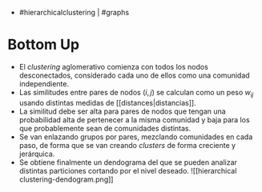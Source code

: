 - #hierarchicalclustering | #graphs

# Bottom Up
- El *clustering* aglomerativo comienza con todos los nodos desconectados, considerado cada uno de ellos como una comunidad independiente.
- Las similitudes entre pares de nodos $(i,j)$ se calculan como un peso $w_{ij}$ usando distintas medidas de [[distances|distancias]].
- La similitud debe ser alta para pares de nodos que tengan una probabilidad alta de pertenecer a la misma comunidad y baja para los que probablemente sean de comunidades distintas.
- Se van enlazando grupos por pares, mezclando comunidades en cada paso, de forma que se van creando *clusters* de forma creciente y jerárquica.
- Se obtiene finalmente un dendograma del que se pueden analizar distintas particiones cortando por el nivel deseado.
![[hierarchical clustering-dendogram.png]]